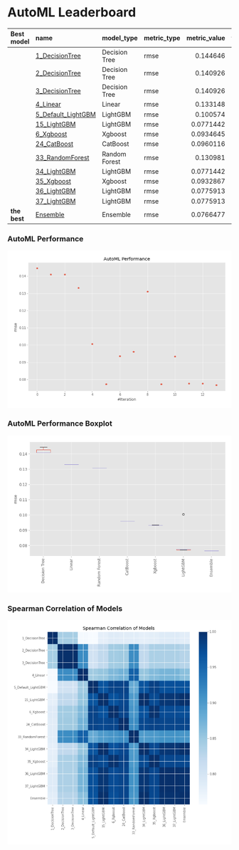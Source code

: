 # AutoML Leaderboard

| Best model   | name                                               | model_type    | metric_type   |   metric_value |   train_time |
|:-------------|:---------------------------------------------------|:--------------|:--------------|---------------:|-------------:|
|              | [1_DecisionTree](1_DecisionTree/README.md)         | Decision Tree | rmse          |      0.144646  |         0.4  |
|              | [2_DecisionTree](2_DecisionTree/README.md)         | Decision Tree | rmse          |      0.140926  |         0.38 |
|              | [3_DecisionTree](3_DecisionTree/README.md)         | Decision Tree | rmse          |      0.140926  |         0.38 |
|              | [4_Linear](4_Linear/README.md)                     | Linear        | rmse          |      0.133148  |         0.4  |
|              | [5_Default_LightGBM](5_Default_LightGBM/README.md) | LightGBM      | rmse          |      0.100574  |         0.61 |
|              | [15_LightGBM](15_LightGBM/README.md)               | LightGBM      | rmse          |      0.0771442 |         0.68 |
|              | [6_Xgboost](6_Xgboost/README.md)                   | Xgboost       | rmse          |      0.0934645 |         0.57 |
|              | [24_CatBoost](24_CatBoost/README.md)               | CatBoost      | rmse          |      0.0960116 |         1.16 |
|              | [33_RandomForest](33_RandomForest/README.md)       | Random Forest | rmse          |      0.130981  |         0.95 |
|              | [34_LightGBM](34_LightGBM/README.md)               | LightGBM      | rmse          |      0.0771442 |         0.63 |
|              | [35_Xgboost](35_Xgboost/README.md)                 | Xgboost       | rmse          |      0.0932867 |         0.6  |
|              | [36_LightGBM](36_LightGBM/README.md)               | LightGBM      | rmse          |      0.0775913 |         0.53 |
|              | [37_LightGBM](37_LightGBM/README.md)               | LightGBM      | rmse          |      0.0775913 |         0.56 |
| **the best** | [Ensemble](Ensemble/README.md)                     | Ensemble      | rmse          |      0.0766477 |         0.35 |

### AutoML Performance
![AutoML Performance](ldb_performance.png)

### AutoML Performance Boxplot
![AutoML Performance Boxplot](ldb_performance_boxplot.png)

### Spearman Correlation of Models
![models spearman correlation](correlation_heatmap.png)

